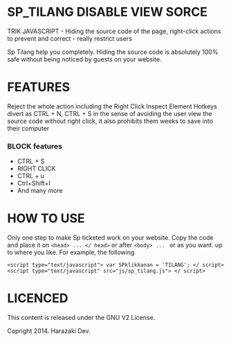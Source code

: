 SP_TILANG DISABLE VIEW SORCE
=========

TRIK JAVASCRIPT - Hiding the source code of the page, right-click actions to prevent and correct - really restrict users

Sp Tilang help you completely. Hiding the source code is absolutely 100% safe without being noticed by guests on your website.

FEATURES
=========
Reject the whole action including the Right Click Inspect Element
Hotkeys divert as CTRL + N, CTRL + S in the sense of avoiding the user view the source code without right click, it also prohibits them weeks to save into their computer

### BLOCK features ###

- CTRL + S
- RIGHT CLICK
- CTRL + u
- Ctrl+Shift+I
- And many more

HOW TO USE
==========

Only one step to make Sp ticketed work on your website. Copy the code and place it on ```<head> ... </ head>``` or after ```<body> ... ``` or as you want. up to where you like. For example, the following 
```
<script type="text/javascript"> var SPklikkanan = 'TILANG'; </ script> <script type="text/javascript" src="js/sp_tilang.js"> </ script>

```

LICENCED
========
This content is released under the GNU V2 License.

Copright 2014. Harazaki Dev.
